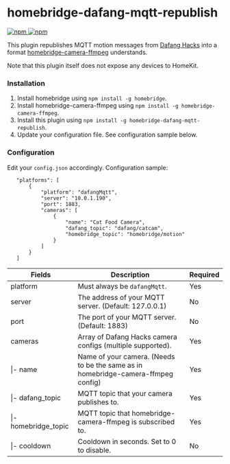# homebridge-dafang-mqtt-republish
[![npm](https://img.shields.io/npm/v/homebridge-dafang-mqtt-republish) ![npm](https://img.shields.io/npm/dt/homebridge-dafang-mqtt-republish)](https://www.npmjs.com/package/homebridge-dafang-mqtt-republish)

This plugin republishes MQTT motion messages from [Dafang Hacks](https://github.com/EliasKotlyar/Xiaomi-Dafang-Hacks) into a format [homebridge-camera-ffmpeg](https://github.com/homebridge-plugins/homebridge-camera-ffmpeg) understands.

Note that this plugin itself does not expose any devices to HomeKit.

### Installation
1. Install homebridge using `npm install -g homebridge`.
2. Install homebridge-camera-ffmpeg using `npm install -g homebridge-camera-ffmpeg`.
2. Install this plugin using `npm install -g homebridge-dafang-mqtt-republish`.
3. Update your configuration file. See configuration sample below.

### Configuration
Edit your `config.json` accordingly. Configuration sample:
 ```
    "platforms": [
        {
            "platform": "dafangMqtt",
            "server": "10.0.1.190",
            "port": 1883,
            "cameras": [
                {
                    "name": "Cat Food Camera",
                    "dafang_topic": "dafang/catcam",
                    "homebridge_topic": "homebridge/motion"
                }
            ]
        }
    ]
```

| Fields               | Description                                                                       | Required |
|----------------------|-----------------------------------------------------------------------------------|----------|
| platform             | Must always be `dafangMqtt`.                                                      | Yes      |
| server               | The address of your MQTT server. (Default: 127.0.0.1)                             | No       |
| port                 | The port of your MQTT server. (Default: 1883)                                     | No       |
| cameras              | Array of Dafang Hacks camera configs (multiple supported).                        | Yes      |
| \|- name             | Name of your camera. (Needs to be the same as in homebridge-camera-ffmpeg config) | Yes      |
| \|- dafang_topic     | MQTT topic that your camera publishes to.                                         | Yes      |
| \|- homebridge_topic | MQTT topic that homebridge-camera-ffmpeg is subscribed to.                        | Yes      |
| \|- cooldown         | Cooldown in seconds. Set to 0 to disable.                                         | No       |
